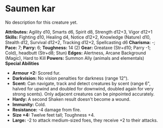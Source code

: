 # Saumen kar

No description for this creature yet.

**Attributes:** Agility d10, Smarts d6, Spirit d8, Strength d12+3, Vigor
d12+1
**Skills:** Fighting d10, Healing d4, Notice d12+2, Knowledge (Nature)
d10, Stealth d12, Survival d12+2, Tracking d12+2, Spellcasting d6
**Charisma:** -; **Pace:** 7; **Parry:** 6; **Toughness:** 14 (2)
**Gear:** Greataxe (Str+d10; Parry -1; Cold), headbutt (Str+d8; Stun)
**Edges:** Alertness, Arcane Background (Magic), Hard to Kill
**Powers:** Summon Ally (animals and elementals)
**Special Abilities**

- **Armour +2:** Scored fur.
- **Darkvision:** No vision penalties for darkness (range 12").
- **Scent:** Can navigate, track and detect creatures by scent (range
6", halved for upwind and doubled for downwind, doubled again for very
strong scents). Only adjacent creatures can be pinpointed accurately.
- **Hardy:** A second Shaken result doesn't become a wound.
- **Immunity:** Cold.
- **Resistance:** -4 damage from fire.
- **Size +4:** Twelve feet tall; Toughness +4.
- **Large:** -2 to attack medium-sized foes, they receive +2 to their
attacks.
